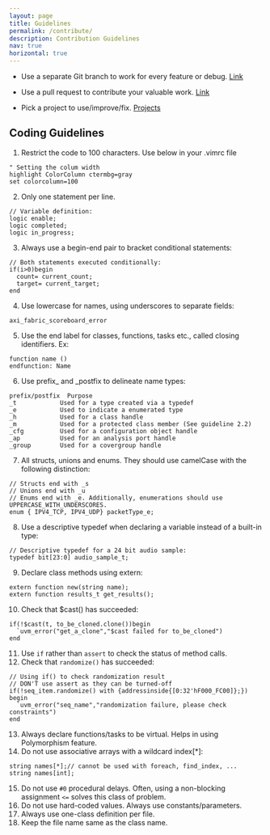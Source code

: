 ```yaml
---
layout: page
title: Guidelines
permalink: /contribute/
description: Contribution Guidelines
nav: true
horizontal: true
---
```


- Use a separate Git branch to work for every feature or debug. [Link](https://thenewstack.io/dont-mess-with-the-master-working-with-branches-in-git-and-github/)

- Use a pull request to contribute your valuable work. [Link](https://docs.github.com/en/pull-requests/collaborating-with-pull-requests/proposing-changes-to-your-work-with-pull-requests/creating-a-pull-request)

- Pick a project to use/improve/fix. [Projects](/projects)

## Coding Guidelines

1. Restrict the code to 100 characters. Use below in your .vimrc file
```
" Setting the colum width
highlight ColorColumn ctermbg=gray
set colorcolumn=100
```
2. Only one statement per line.
```
// Variable definition:
logic enable;
logic completed;
logic in_progress;
```
3. Always use a begin-end pair to bracket conditional statements:
```
// Both statements executed conditionally:
if(i>0)begin
  count= current_count;
  target= current_target;
end
```
4. Use lowercase for names, using underscores to separate fields:
```
axi_fabric_scoreboard_error
```
5. Use the end label for classes, functions, tasks etc., called closing identifiers. Ex: 
```
function name ()
endfunction: Name
```
6. Use prefix_ and _postfix to delineate name types:
```
prefix/postfix	Purpose
_t            Used for a type created via a typedef
_e            Used to indicate a enumerated type
_h            Used for a class handle
_m            Used for a protected class member (See guideline 2.2)
_cfg          Used for a configuration object handle
_ap           Used for an analysis port handle
_group        Used for a covergroup handle
```
7. All structs, unions and enums. They should use camelCase with the following distinction:
```
// Structs end with _s
// Unions end with _u
// Enums end with _e. Additionally, enumerations should use UPPERCASE_WITH_UNDERSCORES. 
enum { IPV4_TCP, IPV4_UDP} packetType_e;
```
8. Use a descriptive typedef when declaring a variable instead of a built-in type:
```
// Descriptive typedef for a 24 bit audio sample:
typedef bit[23:0] audio_sample_t;
```
9. Declare class methods using extern:
```
extern function new(string name);
extern function results_t get_results();
```
10. Check that $cast() has succeeded:
```
if(!$cast(t, to_be_cloned.clone())begin
  `uvm_error("get_a_clone","$cast failed for to_be_cloned")
end
```
11. Use `if` rather than `assert` to check the status of method calls.
12. Check that `randomize()` has succeeded:
```
// Using if() to check randomization result 
// DON'T use assert as they can be turned-off
if(!seq_item.randomize() with {addressinside{[0:32'hF000_FC00]};}) begin
  `uvm_error("seq_name","randomization failure, please check constraints")
end
```
13. Always declare functions/tasks to be virtual. Helps in using Polymorphism feature.
14. Do not use associative arrays with a wildcard index[*]:
```
string names[*];// cannot be used with foreach, find_index, ...
string names[int];
```
15. Do not use `#0` procedural delays. Often, using a non-blocking assignment `<=` solves this class of problem.
16. Do not use hard-coded values. Always use constants/parameters. 
17. Always use one-class definition per file.
18. Keep the file name same as the class name. 

